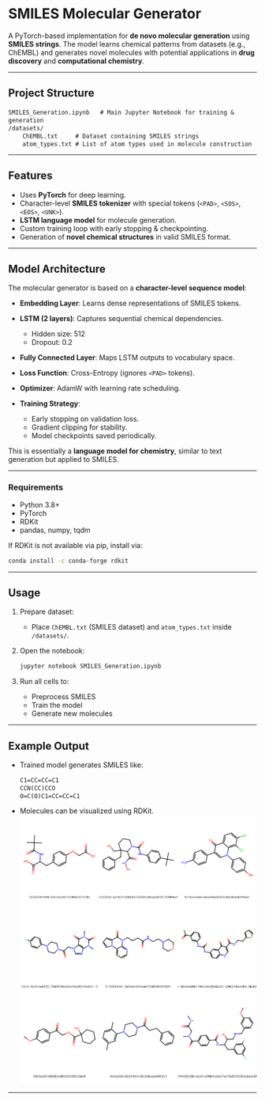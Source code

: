 # SMILES Molecular Generator

A PyTorch-based implementation for **de novo molecular generation** using **SMILES strings**. The model learns chemical patterns from datasets (e.g., ChEMBL) and generates novel molecules with potential applications in **drug discovery** and **computational chemistry**.

---

## Project Structure

```
SMILES_Generation.ipynb   # Main Jupyter Notebook for training & generation
/datasets/
    ChEMBL.txt     # Dataset containing SMILES strings
    atom_types.txt # List of atom types used in molecule construction
```

---

## Features

* Uses **PyTorch** for deep learning.
* Character-level **SMILES tokenizer** with special tokens (`<PAD>`, `<SOS>`, `<EOS>`, `<UNK>`).
* **LSTM language model** for molecule generation.
* Custom training loop with early stopping & checkpointing.
* Generation of **novel chemical structures** in valid SMILES format.

---

## Model Architecture

The molecular generator is based on a **character-level sequence model**:

* **Embedding Layer**: Learns dense representations of SMILES tokens.
* **LSTM (2 layers)**: Captures sequential chemical dependencies.

  * Hidden size: 512
  * Dropout: 0.2
* **Fully Connected Layer**: Maps LSTM outputs to vocabulary space.
* **Loss Function**: Cross-Entropy (ignores `<PAD>` tokens).
* **Optimizer**: AdamW with learning rate scheduling.
* **Training Strategy**:

  * Early stopping on validation loss.
  * Gradient clipping for stability.
  * Model checkpoints saved periodically.

This is essentially a **language model for chemistry**, similar to text generation but applied to SMILES.

---

### Requirements

* Python 3.8+
* PyTorch
* RDKit
* pandas, numpy, tqdm

If RDKit is not available via pip, install via:

```bash
conda install -c conda-forge rdkit
```

---

## Usage

1. Prepare dataset:

   * Place `ChEMBL.txt` (SMILES dataset) and `atom_types.txt` inside `/datasets/`.
2. Open the notebook:

   ```bash
   jupyter notebook SMILES_Generation.ipynb
   ```
3. Run all cells to:

   * Preprocess SMILES
   * Train the model
   * Generate new molecules

---

## Example Output

* Trained model generates SMILES like:

  ```
  C1=CC=CC=C1
  CCN(CC)CCO
  O=C(O)C1=CC=CC=C1
  ```
* Molecules can be visualized using RDKit.
![Generated Molecules](output.png)

---
